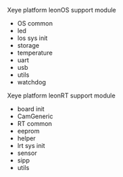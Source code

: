 Xeye platform leonOS support module
- OS common
- led
- los sys init
- storage
- temperature
- uart
- usb
- utils
- watchdog

Xeye platform leonRT support module
- board init
- CamGeneric
- RT common
- eeprom
- helper
- lrt sys init
- sensor
- sipp
- utils

